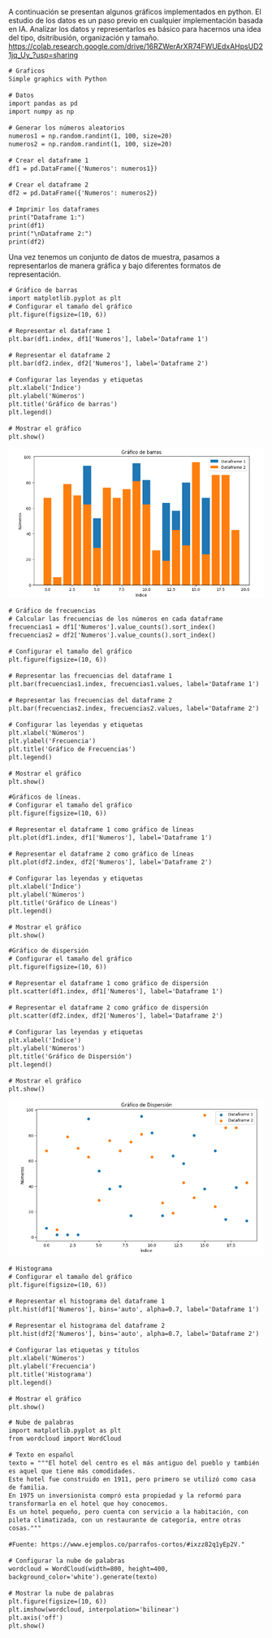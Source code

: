 A continuación se presentan algunos gráficos implementados en python. 
El estudio de los datos es un paso previo en cualquier implementación basada en IA.
Analizar los datos y representarlos es básico para hacernos una idea del tipo, dsitribusión, organización y tamaño.
https://colab.research.google.com/drive/16RZWerArXR74FWUEdxAHpsUD21jq_Uy_?usp=sharing
```
# Graficos
Simple graphics with Python

# Datos
import pandas as pd
import numpy as np

# Generar los números aleatorios
numeros1 = np.random.randint(1, 100, size=20)
numeros2 = np.random.randint(1, 100, size=20)

# Crear el dataframe 1
df1 = pd.DataFrame({'Numeros': numeros1})

# Crear el dataframe 2
df2 = pd.DataFrame({'Numeros': numeros2})

# Imprimir los dataframes
print("Dataframe 1:")
print(df1)
print("\nDataframe 2:")
print(df2)
```
Una vez tenemos un conjunto de datos de muestra, pasamos a representarlos 
de manera gráfica y bajo diferentes formatos de representación.
```
# Gráfico de barras
import matplotlib.pyplot as plt
# Configurar el tamaño del gráfico
plt.figure(figsize=(10, 6))

# Representar el dataframe 1
plt.bar(df1.index, df1['Numeros'], label='Dataframe 1')

# Representar el dataframe 2
plt.bar(df2.index, df2['Numeros'], label='Dataframe 2')

# Configurar las leyendas y etiquetas
plt.xlabel('Índice')
plt.ylabel('Números')
plt.title('Gráfico de barras')
plt.legend()

# Mostrar el gráfico
plt.show()
```
![Texto alternativo](https://github.com/ManelSoengas/Graficos/blob/main/Captura.PNG)

```
# Gráfico de frecuencias
# Calcular las frecuencias de los números en cada dataframe
frecuencias1 = df1['Numeros'].value_counts().sort_index()
frecuencias2 = df2['Numeros'].value_counts().sort_index()

# Configurar el tamaño del gráfico
plt.figure(figsize=(10, 6))

# Representar las frecuencias del dataframe 1
plt.bar(frecuencias1.index, frecuencias1.values, label='Dataframe 1')

# Representar las frecuencias del dataframe 2
plt.bar(frecuencias2.index, frecuencias2.values, label='Dataframe 2')

# Configurar las leyendas y etiquetas
plt.xlabel('Números')
plt.ylabel('Frecuencia')
plt.title('Gráfico de Frecuencias')
plt.legend()

# Mostrar el gráfico
plt.show()
```
```
#Gráficos de líneas.
# Configurar el tamaño del gráfico
plt.figure(figsize=(10, 6))

# Representar el dataframe 1 como gráfico de líneas
plt.plot(df1.index, df1['Numeros'], label='Dataframe 1')

# Representar el dataframe 2 como gráfico de líneas
plt.plot(df2.index, df2['Numeros'], label='Dataframe 2')

# Configurar las leyendas y etiquetas
plt.xlabel('Índice')
plt.ylabel('Números')
plt.title('Gráfico de Líneas')
plt.legend()

# Mostrar el gráfico
plt.show()
```
```
#Gráfico de dispersión
# Configurar el tamaño del gráfico
plt.figure(figsize=(10, 6))

# Representar el dataframe 1 como gráfico de dispersión
plt.scatter(df1.index, df1['Numeros'], label='Dataframe 1')

# Representar el dataframe 2 como gráfico de dispersión
plt.scatter(df2.index, df2['Numeros'], label='Dataframe 2')

# Configurar las leyendas y etiquetas
plt.xlabel('Índice')
plt.ylabel('Números')
plt.title('Gráfico de Dispersión')
plt.legend()

# Mostrar el gráfico
plt.show()
```
![Texto alternativo](https://github.com/ManelSoengas/Graficos/blob/main/Captura_1.PNG)
```
# Histograma
# Configurar el tamaño del gráfico
plt.figure(figsize=(10, 6))

# Representar el histograma del dataframe 1
plt.hist(df1['Numeros'], bins='auto', alpha=0.7, label='Dataframe 1')

# Representar el histograma del dataframe 2
plt.hist(df2['Numeros'], bins='auto', alpha=0.7, label='Dataframe 2')

# Configurar las etiquetas y títulos
plt.xlabel('Números')
plt.ylabel('Frecuencia')
plt.title('Histograma')
plt.legend()

# Mostrar el gráfico
plt.show()
```
```
# Nube de palabras
import matplotlib.pyplot as plt
from wordcloud import WordCloud

# Texto en español
texto = """El hotel del centro es el más antiguo del pueblo y también es aquel que tiene más comodidades. 
Este hotel fue construido en 1911, pero primero se utilizó como casa de familia. 
En 1975 un inversionista compró esta propiedad y la reformó para transformarla en el hotel que hoy conocemos. 
Es un hotel pequeño, pero cuenta con servicio a la habitación, con pileta climatizada, con un restaurante de categoría, entre otras cosas."""

#Fuente: https://www.ejemplos.co/parrafos-cortos/#ixzz82q1yEp2V."

# Configurar la nube de palabras
wordcloud = WordCloud(width=800, height=400, background_color='white').generate(texto)

# Mostrar la nube de palabras
plt.figure(figsize=(10, 6))
plt.imshow(wordcloud, interpolation='bilinear')
plt.axis('off')
plt.show()
```

